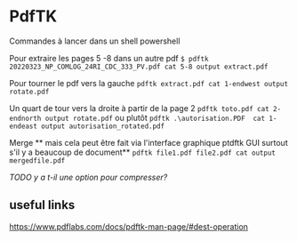 # PdfTK

Commandes à lancer dans un shell powershell

Pour extraire les pages 5 -8 dans un autre pdf
```$ pdftk 20220323_NP_COMLOG_24RI_CDC_333_PV.pdf cat 5-8 output extract.pdf```

Pour tourner le pdf vers la gauche 
```pdftk extract.pdf cat 1-endwest output rotate.pdf```

Un quart de tour vers la droite à partir de la page 2
```pdftk toto.pdf cat 2-endnorth output rotate.pdf```
ou plutôt
```pdftk .\autorisation.PDF  cat 1-endeast output autorisation_rotated.pdf```

Merge ** mais cela peut être fait via l'interface graphique ptdftk GUI surtout s'il y a beaucoup de document**
```pdftk file1.pdf file2.pdf cat output mergedfile.pdf```

_TODO y a t-il une option pour compresser?_

## useful links
https://www.pdflabs.com/docs/pdftk-man-page/#dest-operation
